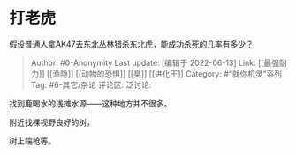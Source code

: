 # 打老虎
[假设普通人拿AK47去东北丛林猎杀东北虎，能成功杀死的几率有多少？](https://www.zhihu.com/question/513363765/answer/2527455190)

> Author: #0-Anonymity
> Last update: [编辑于 2022-06-13]
> Link: [[最强耐力]] [[渔隐]] [[动物的恐惧]] [[臭]] [[进化王]]
> Category: #“就你机灵”系列
> Tag: #6-其它/杂论
> 评论区:
> 泛讨论:

找到鹿喝水的浅摊水源——这种地方并不很多。

附近找棵视野良好的树，

树上端枪等。

